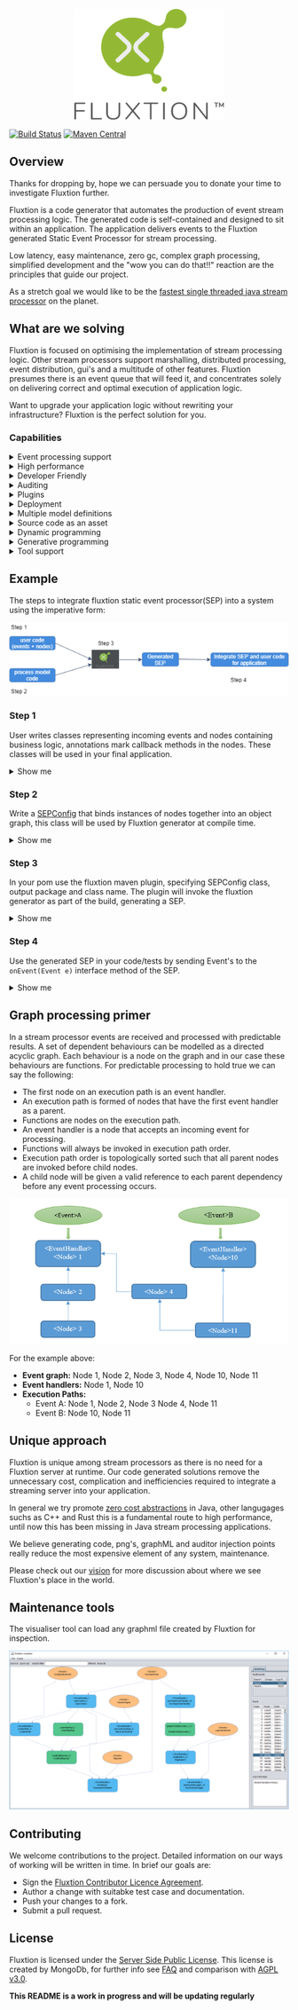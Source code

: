 <p align="center">
  <img width="270" height="200" src="images/Fluxtion_logo.png">
</p>

[![Build Status](https://travis-ci.org/v12technology/fluxtion.svg?branch=master)](https://travis-ci.org/v12technology/fluxtion)
[![Maven Central](https://maven-badges.herokuapp.com/maven-central/com.fluxtion/fluxtion-api/badge.svg)](https://maven-badges.herokuapp.com/maven-central/com.fluxtion/fluxtion-api)

## Overview
Thanks for dropping by, hope we can persuade you to donate your time to investigate Fluxtion further. 

Fluxtion is a code generator that automates the production of event stream processing logic. The generated code is self-contained and designed to sit within an application. The application delivers events to the Fluxtion generated Static Event Processor for stream processing.

Low latency, easy maintenance, zero gc, complex graph processing, simplified development and the "wow you can do that!!" reaction are the principles that guide our project. 

As a stretch goal we would like to be the [fastest single threaded java stream processor](https://github.com/v12technology/fluxtion-quickstart/blob/master/README.md#run) on the planet. 

## What are we solving
Fluxtion is focused on optimising the implementation of stream processing logic. Other stream processors support marshalling, distributed processing, event distribution, gui's and a multitude of other features. Fluxtion presumes there is an event queue that will feed it, and concentrates solely on delivering correct and optimal execution of application logic. 

Want to upgrade your application logic without rewriting your infrastructure? Fluxtion is the perfect solution for you.

### Capabilities
<details>
  <summary>Event processing support</summary>
  
*  
   * Batching or Streaming
   * Lifecycle – init, terminate, after event
   * Push and pull model
   * Configurable conditional branching
   * Handles complex graphs of thousands of nodes.
   * Event filtering
     * Event type
     * Event type and static annotation value
     * Event type and instance variable value
   * Parent change identification
   * Simple Integration of user functions
   * Stateful or stateless
</details>

<details>
  <summary>High performance</summary>
  
*   
   * Process hundreds of millions of events per second per core
   * Optimal pre-calculated execution path generation.
   * Zero gc
   * Cache optimised
   * JIT friendly code
   * Type inference, no auto-boxing primitive access.
</details>

<details>
  <summary>Developer Friendly</summary>
  
*  
   * Processing inference, no error prone separate graph description required.
   * Easy to use annotation based api for build-time.
   * Multi-language targets from one model, eg C++ processor from Java model.
   * Seamlessly integrate declarative and imperative processing in one processor.
   * Supports dependency injection.
  </details>

<details>
  <summary>Auditing</summary>
  
* 
   *  Auditors record event and node execution paths for post processing analysis.
   *  graphml and png are generated as well as code. 
   *  Audit records are in a structured machine friendly form. 
   *  Graphml and audit records loaded into the visualiser for analysis.
   *  Dynamic property tracing using reflection.
   *  Auditors can record performance and profile systems or individual nodes.
  </details>

<details>
  <summary>Plugins</summary>
  
*  
   * Text processing
   * Csv processing
   * Complex event processing joins, group by, aggregates, windows
   * Statistical functions
   * State machine
   * Functional support
  </details>

<details>
  <summary>Deployment</summary>
  
*   
   * Designed to be embedded
   * Use within any java process from j2me to servers.
    </details>

<details>
  <summary>Multiple model definitions</summary>
  
*  
   * Imperative
   * Declarative
   * Dependency injection via annotation
   * Data driven configuration via yml, xml or spring.xml
   * Bespoke strategies
  </details>

<details>
  <summary>Source code as an asset</summary>
  
*  
   * Variable naming strategy for human readable code
   * Audit friendly, prevents runtime dynamism.
   * Simplifies problem resolution, no hidden libraries.
   * Explicit generated code combats concryption – encryption by configuration.
  </details>

<details>
  <summary>Dynamic programming</summary>
  
*  
   * Generated parsers
   * Optimised functions generated conditioned upon variants.
  </details>

<details>
  <summary>Generative programming</summary>
  
*  
   * Function generation
   * Type inference, no autoboxing for primitives.
   * Handler generation from processing inference.
   * Core template customisation.
   * Zero gc logger statically generated.
  </details>

<details>
  <summary>Tool support</summary>
  
*  
   * Maven plugin
   * GraphML xml output
   * Visualiser/analyser
  </details>

## Example
The steps to integrate fluxtion static event processor(SEP) into a system using the imperative form:

![build process](images/Fluxtion_build.png)

### Step 1 
User writes classes representing incoming events and nodes containing business logic, annotations mark callback methods in the nodes. These classes will be used in your final application.

<details>
  <summary>Show me</summary>

This [quickstart example](https://github.com/v12technology/fluxtion-quickstart) demonstrates implementing a simple unix wc like utility with Fluxtion. The user creates a set of application classes that perform the actual processing, the application classes will be orchestrated by the generated SEP.

Add maven dependencies to Fluxtion runtime api and compile time builder.

```xml
        <dependency>
            <groupId>com.fluxtion</groupId>
            <artifactId>fluxtion-api</artifactId>
            <version>[CURRENT_VERSION]</version>
        </dependency>
        <dependency>
            <groupId>com.fluxtion</groupId>
            <artifactId>fluxtion-builder</artifactId>
            <version>[CURRENT_VERSION]</version>
        </dependency>
```

**[CharEvent:](https://github.com/v12technology/fluxtion-quickstart/blob/master/src/main/java/com/fluxtion/sample/wordcount/CharEvent.java)** Extends [Event](api/src/main/java/com/fluxtion/runtime/event/Event.java), the content of the CharEvent is the char value. An event is the entry point to a processing cycle in the SEP.

```java
public class CharEvent extends Event{
    
    public static final int ID = 1;
    
    public CharEvent(char id) {
        super(ID, id);
        filterId = id;
    }

    public char getCharacter() {
        return (char) filterId;
    }

    /**
     * Setting the character will also make the filterId update as well
     * @param character 
     */
    public void setCharacter(char character) {
        filterId = character;
    }

    @Override
    public String toString() {
        return "CharEvent{" + getCharacter() + '}';
    }
           
}
```

The optional filter value of the event is set to the value of the char. This is the event the application will create and feed into the generated SEP.


**[WordCounter:](https://github.com/v12technology/fluxtion-quickstart/blob/master/src/main/java/com/fluxtion/sample/wordcount/WordCounter.java)** receives CharEvents and maintains a set of stateful calculations for chars, words and lines. An instance of this class is created and referenced within the generated SEP, the SEP will handle all initialisation, lifecycle and event dispatch for managed nodes. 

```java
public class WordCounter {

    public transient int wordCount;
    public transient int charCount;
    public transient int lineCount;
    private int increment = 1;

    @EventHandler
    public void onAnyChar(CharEvent event) {
        charCount++;
    }

    @EventHandler(filterId = '\t')
    public void onTabDelimiter(CharEvent event) {
        increment = 1;
    }

    @EventHandler(filterId = ' ')
    public void onSpaceDelimiter(CharEvent event) {
        increment = 1;
    }

    @EventHandler(filterId = '\n')
    public void onEol(CharEvent event) {
        lineCount++;
        increment = 1;
    }

    @EventHandler(filterId = '\r')
    public void onCarriageReturn(CharEvent event) {
        //do nothing handle \r\n
    }

    @EventHandler(FilterType.unmatched)
    public void onUnmatchedChar(CharEvent event) {
        wordCount += increment;
        increment = 0;
    }
    ....
}
```

The ```@EventHandler``` annotation attached to a single argument method, marks the method as an entry point for processing. 

Some of the methods are marked with a filter value ```@EventHandler(filterId = '\t')``` signifying the  methods are only invoked when the Event and the filter value of the event match.
  
</details>

### Step 2 
Write a [SEPConfig](builder/src/main/java/com/fluxtion/api/node/SEPConfig.java) that binds instances of nodes together into an object graph, this class will be used by Fluxtion generator at compile time.

<details>
  <summary>Show me</summary>
  
The Builder class extends the base class SEPConfig and provides meta-data to the Fluxtion generator. 

```java
public static class Builder extends SEPConfig {

    @Override
    public void buildConfig() {
        addPublicNode(new WordCounter(), "result");
        maxFiltersInline = 15;
    }
}
```

In this case we are adding a single node with public scoped variable "result" with ```addPublicNode(new WordCounter(), "result");```. This file is used by Fluxtion at build time to generate the SEP.
  
</details>

### Step 3 
In your pom use the fluxtion maven plugin, specifying SEPConfig class, output package and class name. The plugin will invoke the fluxtion generator as part of the build, generating a SEP.
<details>
  <summary>Show me</summary>

A maven plugin configuration in the [pom.xml](https://github.com/v12technology/fluxtion-quickstart/blob/master/pom.xml) invokes Fluxtion compiler with the correct parameters in the configuration section to drive the Fluxtion compiler. 

```xml
<build>
    <plugins>
        <plugin>
            <groupId>com.fluxtion</groupId>
            <artifactId>fluxtion-maven-plugin</artifactId>
            <version>${fluxtion.maven-plugin.ver}</version>
            <executions>
                <execution>
                    <id>wc-processor-gen</id>
                    <goals>
                        <goal>generate</goal>
                    </goals>
                    <configuration>
                        <configClass>com.fluxtion.sample.wordcount.WordCounter$Builder</configClass>
                        <packageName>com.fluxtion.sample.wordcount.generated</packageName>
                        <className>WcProcessor</className>
                        <supportDirtyFiltering>false</supportDirtyFiltering>
                        <outputDirectory>src/main/java</outputDirectory>
                        <generateDescription>false</generateDescription>
                    </configuration>
                </execution>
            </executions>
        </plugin>
    </plugins>
</build>
```

Explanation of the configuration parameters:
*  configClass: The SEPConfig class Fluxtion compiler uses as source of meta-data at build time.
*  packageName: The output package for the generated SEP.
*  className: The simple class name for the generated SEP.
*  supportDirtyFiltering: controls guard support for conditional processing of sub nodes.
*  outputDirectory: Output directory for generated source used as compilation inputs.
*  generateDescription: controls generation of SEP descriptors, eg png. Single node SEP's have none, turn off.

When run as part of the build using:

```console
mvn install -P fluxtion
```

The SEP source file,[ WcProcessor.java](https://github.com/v12technology/fluxtion-quickstart/blob/master/src/main/java/com/fluxtion/sample/wordcount/generated/WcProcessor.java) will be generated by Fluxtion compiler:

```java
public class WcProcessor implements EventHandler, BatchHandler, Lifecycle {

  //Node declarations
  public final WordCounter result = new WordCounter();
  //Dirty flags

  //Filter constants

  public WcProcessor() {}

  @Override
  public void onEvent(com.fluxtion.runtime.event.Event event) {
    switch (event.eventId()) {
      case (CharEvent.ID):
        {
          CharEvent typedEvent = (CharEvent) event;
          handleEvent(typedEvent);
          break;
        }
    }
  }

  public void handleEvent(CharEvent typedEvent) {
    switch (typedEvent.filterId()) {
        //Event Class:[com.fluxtion.sample.wordcount.CharEvent] filterId:[9]
      case (9):
        result.onTabDelimiter(typedEvent);
        result.onAnyChar(typedEvent);
        afterEvent();
        return;
        //Event Class:[com.fluxtion.sample.wordcount.CharEvent] filterId:[10]
      case (10):
        result.onEol(typedEvent);
        result.onAnyChar(typedEvent);
        afterEvent();
        return;
        //Event Class:[com.fluxtion.sample.wordcount.CharEvent] filterId:[13]
      case (13):
        result.onCarriageReturn(typedEvent);
        result.onAnyChar(typedEvent);
        afterEvent();
        return;
        //Event Class:[com.fluxtion.sample.wordcount.CharEvent] filterId:[32]
      case (32):
        result.onSpaceDelimiter(typedEvent);
        result.onAnyChar(typedEvent);
        afterEvent();
        return;
    }
    //Default, no filter methods
    result.onAnyChar(typedEvent);
    result.onUnmatchedChar(typedEvent);
    //event stack unwind callbacks
    afterEvent();
  }

  @Override
  public void afterEvent() {}

  @Override
  public void init() {}

  @Override
  public void tearDown() {}

  @Override
  public void batchPause() {}

  @Override
  public void batchEnd() {}
}
```

</details>

### Step 4
Use the generated SEP in your code/tests by sending Event's to the ```onEvent(Event e)``` interface method of the SEP.
<details>
  <summary>Show me</summary>

The SEP is the same as using any java source file in your, just code as normal. The generated SEP implements the interface [EventHandler](https://github.com/v12technology/fluxtion/blob/master/api/src/main/java/com/fluxtion/runtime/lifecycle/EventHandler.java). The application instantiates the SEP (WcProcessor) and sends events for processing by invoking ```EventHandler.onEvent(Event e)``` with a new event. 


```java
public class Main {

    public static final int SIZE = 4 * 1024;

    public static void main(String[] args) {
        File f = new File(args[0]);
        try {
            streamFromFile(f);
        } catch (IOException ex) {
            System.out.println("error processing file:" + ex.getMessage());
        }
    }

    public static WcProcessor streamFromFile(File file) throws FileNotFoundException, IOException {
        long now = System.nanoTime();
        WcProcessor processor = new WcProcessor();
        processor.init();
        if (file.exists() && file.isFile()) {
            FileChannel fileChannel = new RandomAccessFile(file, "r").getChannel();
            long size = file.length();
            MappedByteBuffer buffer = fileChannel.map(
                    FileChannel.MapMode.READ_ONLY, 0, size);
            CharEvent charEvent = new CharEvent(' ');

            final byte[] barray = new byte[SIZE];
            int nGet;
            while (buffer.hasRemaining()) {
                nGet = Math.min(buffer.remaining(), SIZE);
                buffer.get(barray, 0, nGet);
                for (int i = 0; i < nGet; i++) {
                    charEvent.setCharacter((char) barray[i]);
                    processor.handleEvent(charEvent);
                }
            }
            processor.tearDown();
            double delta = ((int)(System.nanoTime() - now)/1_000_000)/1_000.0;
            System.out.println(processor.result.toString());
            System.out.printf("time: %.3f sec %n", delta);
        } else {
            System.out.println("cannot process file file:" + file.getAbsolutePath());
        }
        return processor;
    }
}
```

Most of the code handles streaming data from a file and wrapping each byte as a CharEvent. The key integration points between app and generated SEP are shown below. 


The creation and intialisation of the SEP (WcProcessor)
```java
        WcProcessor processor = new WcProcessor();
        processor.init();
```        
  
Pushing data to the SEP for each byte in the file

```java
        charEvent.setCharacter((char) barray[i]);
        processor.handleEvent(charEvent);
```

Pulling results from the SEP. Pull functionality is available as we declared the WcProcessors as a public node in the builder.
```java
        processor.tearDown();
        ...
        System.out.println(processor.result.toString());
```
Execute the jar that holds the application classes, both user and Fluxtion generated.
```bat
c:\tmp\fluxtion-quickstart>java -jar dist\wc.jar dist\sample\norvig.txt
 48,698,162 chars
  7,439,040 words
  1,549,801 lines

time: 0.098 sec
```
</details>


## Graph processing primer

In a stream processor events are received and processed with predictable results. A set of dependent behaviours can be modelled as a directed acyclic graph. Each behaviour is a node on the graph and in our case these behaviours are functions. For predictable processing to hold true we can say the following:

*  The first node on an execution path is an event handler.
*  An execution path is formed of nodes that have the first event handler as a parent.
*  Functions are nodes on the execution path.
*  An event handler is a node that accepts an incoming event for processing.
*  Functions will always be invoked in execution path order.
*  Execution path order is topologically sorted such that all parent nodes are invoked before child nodes.
*  A child node will be given a valid reference to each parent dependency before any event processing occurs.


![example graph](images/Execution_graph_paths.png)

For the example above:
*  **Event graph:** Node 1, Node 2, Node 3, Node 4, Node 10, Node 11
*  **Event handlers:** Node 1, Node 10
*  **Execution Paths:**
   * Event A: Node 1, Node 2, Node 3 Node 4, Node 11
   * Event B: Node 10, Node 11


## Unique approach

Fluxtion is unique among stream processors as there is no need for a Fluxtion server at runtime. Our code generated solutions remove the unnecessary cost, complication and inefficiencies required to integrate a streaming server into your application.

In general we try promote [zero cost abstractions](http://matthewfl.com/2114/programming/cost-of-abstractions) in Java, other langugages suchs as C++ and Rust this is a fundamental route to high performance, until now this has been missing in Java stream processing applications. 

We believe generating code, png's, graphML and auditor injection points really reduce the most expensive element of any system, maintenance.

Please check out our [vision](VISION.md) for more discussion about where we see Fluxtion's place in the world.

## Maintenance tools 

The visualiser tool can load any graphml file created by Fluxtion for inspection. 

![Visualiser image](images/visualiser_1.png)


## Contributing

We welcome contributions to the project. Detailed information on our ways of working will be written in time. In brief our goals are:

* Sign the [Fluxtion Contributor Licence Agreement](https://github.com/v12technology/fluxtion/blob/master/contributorLicenseAgreement).
* Author a change with suitabke test case and documentation.
* Push your changes to a fork.
* Submit a pull request.


## License

Fluxtion is licensed under the [Server Side Public License](https://www.mongodb.com/licensing/server-side-public-license). This license is created by MongoDb, for further info see [FAQ](https://www.mongodb.com/licensing/server-side-public-license/faq) and comparison with [AGPL v3.0](https://www.mongodb.com/licensing/server-side-public-license/faq).


**This README is a work in progress and will be updating regularly**
